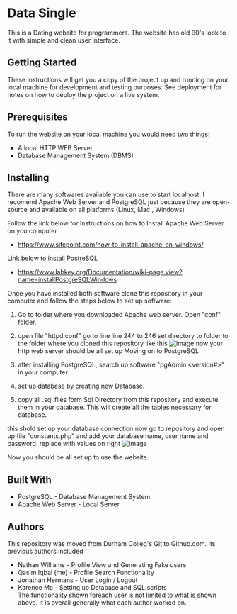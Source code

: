# Data Single
This is a Dating website for programmers. The website has old 90's look to it with simple and clean user interface.

## Getting Started
These instructions will get you a copy of the project up and running on your local machine for development and testing purposes. See deployment for notes on how to deploy the project on a live system.

## Prerequisites
To run the website on your local machine you would need two things:
* A local HTTP WEB Server
* Database Management System (DBMS)

## Installing
There are many softwares available you can use to start localhost. I recomend Apache Web Server and PostgreSQL just because they are open-source and available on all platforms (Linux, Mac , Windows)

Follow the link below for Instructions on how to Install Apache Web Server on you computer
* https://www.sitepoint.com/how-to-install-apache-on-windows/

Link below to install PostreSQL
* https://www.labkey.org/Documentation/wiki-page.view?name=installPostgreSQLWindows

Once you have installed both software clone this repository in your computer and follow the steps below to set up software:
1) Go to folder where you downloaded Apache web server. Open "conf" folder.
2) open file "httpd.conf" go to line line 244 to 246 set directory to folder to the folder where you cloned this repository like this
![image](https://user-images.githubusercontent.com/27502011/35115759-44ac4b86-fc57-11e7-8db7-e0ed3523d0f5.png)
now your http web server should be all set up Moving on to PostgreSQL

1) after installing PostgreSQL, search up software "pgAdmin <version#>" in your computer.
2) set up database by creating new Database.
3) copy all .sql files form Sql Directory from this repository and execute them in your database. This will create all the tables necessary for database.

this shold set up your database connection now go to repository and open up file "constants.php" and add your database name, user name and password. replace with values on right 
![image](https://user-images.githubusercontent.com/27502011/35116235-b4825062-fc58-11e7-924b-306a1fab39f0.png)

Now you should be all set up to use the website.

## Built With
* PostgreSQL - Database Management System
* Apache Web Server - Local Server

## Authors
This repository was moved from Durham Colleg's Git to Github.com. Its previous authors included <br/>
- Nathan Williams - Profile View and Generating Fake users<br/>
- Qasim Iqbal (me) - Profile Search Functionality<br/>
- Jonathan Hermans - User Login / Logout <br/>
- Karence Ma - Setting up Database and SQL scripts<br/>
The functionality shown foreach user is not limited to what is shown above. It is overall generally what each author worked on.

